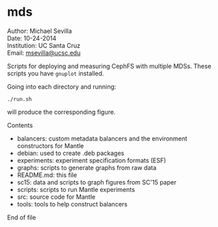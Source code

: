 mds
====
Author: Michael Sevilla  
Date: 10-24-2014  
Institution: UC Santa Cruz  
Email: msevilla@ucsc.edu  


Scripts for deploying and measuring CephFS with multiple MDSs. These scripts you have `gnuplot` installed.

Going into each directory and running:

`./run.sh`

will produce the corresponding figure.

Contents
- balancers:    custom metadata balancers and the environment constructors for Mantle
- debian:       used to create .deb packages
- experiments:  experiment specification formats (ESF)
- graphs:       scripts to generate graphs from raw data
- README.md:    this file
- sc15:         data and scripts to graph figures from SC'15 paper
- scripts:      scripts to run Mantle experiments
- src:          source code for Mantle
- tools:        tools to help construct balancers

End of file

